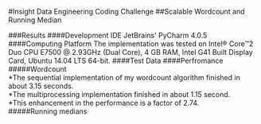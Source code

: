 #Insight Data Engineering Coding Challenge 
##Scalable Wordcount and Running Median



###Results
####Development IDE
JetBrains' PyCharm 4.0.5
####Computing Platform
The implementation was tested on Intel® Core™2 Duo CPU E7500 @ 2.93GHz (Dual Core), 4 GB RAM, Intel G41 Built Display Card, Ubuntu 14.04 LTS 64-bit.
####Test Data 
####Perfromance
#####Wordcount    
*The sequential implementation of my wordcount algorithm finished in about 3.15 seconds.    
*The multiprocessing implementation finished in about 1.15 second.     
*This enhancement in the performance is a factor of 2.74.    
#####Running medians
 